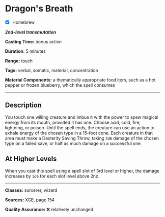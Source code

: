 # Dragon's Breath

- [x] Homebrew

***2nd-level transmutation***

**Casting Time:** bonus action

**Duration:** 5 minutes

**Range:** touch

**Tags:** verbal, somatic, material, concentration

**Material Components:** a thematically appropriate food item, such as a hot pepper or frozen blueberry, which the spell consumes

---

## Description
You touch one willing creature and imbue it with the power to spew magical energy from its mouth, provided it has one.
Choose acid, cold, fire, lightning, or poison.
Until the spell ends, the creature can use an action to exhale energy of the chosen type in a 15-foot cone.
Each creature in that area must make a Dexterity Saving Throw, taking `3d6` damage of the chosen type on a failed save, or half as much damage on a successful one.

## At Higher Levels
When you cast this spell using a spell slot of 3rd level or higher, the damage increases by `1d6` for each slot level above 2nd.

---

**Classes:** sorcerer, wizard

**Sources:** XGE, page 154

**Quality Assurance:** :x: relatively unchanged
